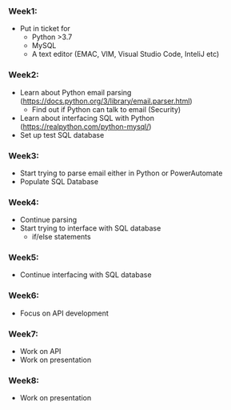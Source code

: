 ### Week1:
- Put in ticket for
	- Python >3.7
	- MySQL
	- A text editor (EMAC, VIM, Visual Studio Code, InteliJ etc)

### Week2: 
- Learn about Python email parsing (https://docs.python.org/3/library/email.parser.html)
	- Find out if Python can talk to email (Security)
- Learn about interfacing SQL with Python (https://realpython.com/python-mysql/)
- Set up test SQL database

### Week3:
- Start trying to parse email either in Python or PowerAutomate
- Populate SQL Database

### Week4:
- Continue parsing
- Start trying to interface with SQL database
	- if/else statements

### Week5:
- Continue interfacing with SQL database

### Week6:
- Focus on API development

### Week7: 
- Work on API
- Work on presentation

### Week8:
- Work on presentation

